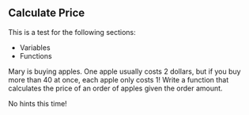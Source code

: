 ## Calculate Price

This is a test for the following sections:
- Variables
- Functions

Mary is buying apples.
One apple usually costs 2 dollars, but if you buy more than 40 at once, each apple only costs 1!
Write a function that calculates the price of an order of apples given the order amount.

No hints this time!
